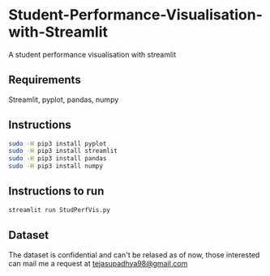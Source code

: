 # Student-Performance-Visualisation-with-Streamlit
A student performance visualisation with streamlit
## Requirements
Streamlit, pyplot, pandas, numpy
## Instructions
```bash
sudo -H pip3 install pyplot
sudo -H pip3 install streamlit
sudo -H pip3 install pandas
sudo -H pip3 install numpy
```
## Instructions to run
```bash
streamlit run StudPerfVis.py
```
## Dataset
The dataset is confidential and can't be relased as of now, those interested can mail me a request at tejasupadhya98@gmail.com 
